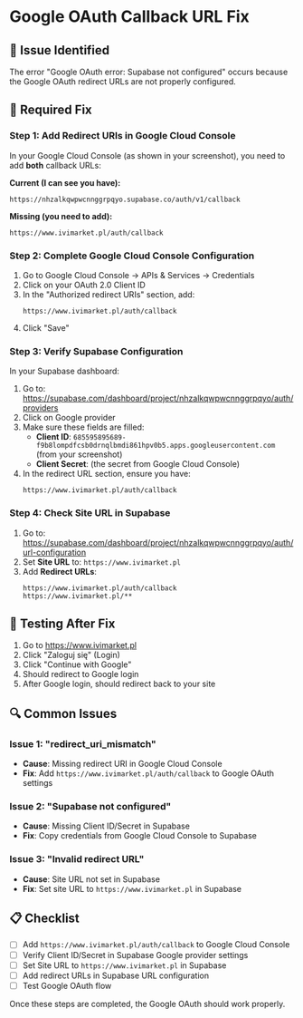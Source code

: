 # Google OAuth Callback URL Fix

## 🚨 Issue Identified

The error "Google OAuth error: Supabase not configured" occurs because the Google OAuth redirect URLs are not properly configured.

## 🔧 Required Fix

### Step 1: Add Redirect URIs in Google Cloud Console

In your Google Cloud Console (as shown in your screenshot), you need to add **both** callback URLs:

**Current (I can see you have):**
```
https://nhzalkqwpwcnnggrpqyo.supabase.co/auth/v1/callback
```

**Missing (you need to add):**
```
https://www.ivimarket.pl/auth/callback
```

### Step 2: Complete Google Cloud Console Configuration

1. Go to Google Cloud Console → APIs & Services → Credentials
2. Click on your OAuth 2.0 Client ID
3. In the "Authorized redirect URIs" section, add:
   ```
   https://www.ivimarket.pl/auth/callback
   ```
4. Click "Save"

### Step 3: Verify Supabase Configuration

In your Supabase dashboard:

1. Go to: https://supabase.com/dashboard/project/nhzalkqwpwcnnggrpqyo/auth/providers
2. Click on Google provider
3. Make sure these fields are filled:
   - **Client ID**: `685595895689-f9b8lompdfcsb0drnqlbmdi861hpv0b5.apps.googleusercontent.com` (from your screenshot)
   - **Client Secret**: (the secret from Google Cloud Console)
4. In the redirect URL section, ensure you have:
   ```
   https://www.ivimarket.pl/auth/callback
   ```

### Step 4: Check Site URL in Supabase

1. Go to: https://supabase.com/dashboard/project/nhzalkqwpwcnnggrpqyo/auth/url-configuration
2. Set **Site URL** to: `https://www.ivimarket.pl`
3. Add **Redirect URLs**:
   ```
   https://www.ivimarket.pl/auth/callback
   https://www.ivimarket.pl/**
   ```

## 🧪 Testing After Fix

1. Go to https://www.ivimarket.pl
2. Click "Zaloguj się" (Login)
3. Click "Continue with Google"
4. Should redirect to Google login
5. After Google login, should redirect back to your site

## 🔍 Common Issues

### Issue 1: "redirect_uri_mismatch"
- **Cause**: Missing redirect URI in Google Cloud Console
- **Fix**: Add `https://www.ivimarket.pl/auth/callback` to Google OAuth settings

### Issue 2: "Supabase not configured"
- **Cause**: Missing Client ID/Secret in Supabase
- **Fix**: Copy credentials from Google Cloud Console to Supabase

### Issue 3: "Invalid redirect URL"
- **Cause**: Site URL not set in Supabase
- **Fix**: Set site URL to `https://www.ivimarket.pl` in Supabase

## 📋 Checklist

- [ ] Add `https://www.ivimarket.pl/auth/callback` to Google Cloud Console
- [ ] Verify Client ID/Secret in Supabase Google provider settings
- [ ] Set Site URL to `https://www.ivimarket.pl` in Supabase
- [ ] Add redirect URLs in Supabase URL configuration
- [ ] Test Google OAuth flow

Once these steps are completed, the Google OAuth should work properly.